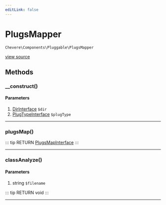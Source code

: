 ```yaml
---
editLink: false
---
```


# PlugsMapper

`Chevere\Components\Pluggable\PlugsMapper`

[view source](https://github.com/chevere/chevere/blob/master/Pluggable/PlugsMapper.php)

## Methods

### __construct()

#### Parameters

1. [DirInterface](../../Interfaces/Filesystem/DirInterface.md) `$dir`
2. [PlugTypeInterface](../../Interfaces/Pluggable/PlugTypeInterface.md) `$plugType`

---

### plugsMap()

::: tip RETURN
[PlugsMapInterface](../../Interfaces/Pluggable/PlugsMapInterface.md)
:::

---

### classAnalyze()

#### Parameters

1. string `$filename`

::: tip RETURN
void
:::

---
